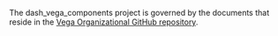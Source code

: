 The dash_vega_components project is governed by the documents that reside in the [Vega Organizational GitHub repository](https://github.com/vega/.github/).